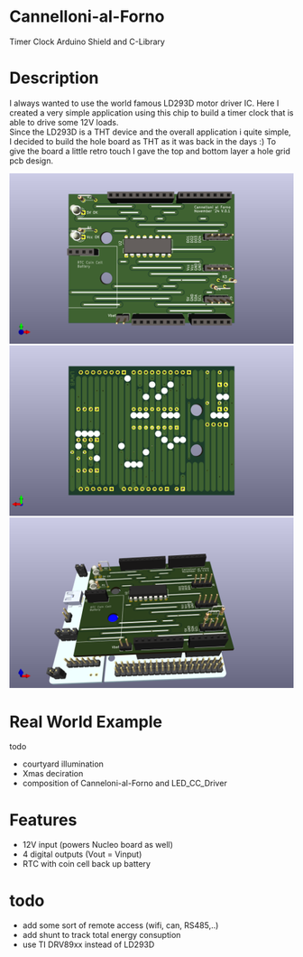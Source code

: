 # Cannelloni-al-Forno
Timer Clock Arduino Shield and C-Library

# Description
I always wanted to use the world famous LD293D motor driver IC. Here I created a very simple application using this chip to build a timer clock that is able to drive some 12V loads.  
Since the LD293D is a THT device and the overall application i quite simple, I decided to build the hole board as THT as it was back in the days :) To give the board a little retro touch I gave the top and bottom layer a hole grid pcb design.  

![alt](./Images/front.png)
![alt](./Images/back.png)
![alt](./Images/nucleo_mount.png)

# Real World Example
todo
- courtyard illumination
- Xmas deciration
- composition of Canneloni-al-Forno and LED_CC_Driver

# Features
- 12V input (powers Nucleo board as well)
- 4 digital outputs (Vout = Vinput)
- RTC with coin cell back up battery

# todo
- add some sort of remote access (wifi, can, RS485,..)
- add shunt to track total energy consuption
- use TI DRV89xx instead of LD293D




